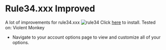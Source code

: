 # Rule34.xxx Improved
A lot of improvements for rule34.xxx  ![rule34](https://rule34.xxx/favicon.ico)
Click [here](https://github.com/kekxd666/rule34xxx-improved/raw/main/rule34_improved.user.js) to install.
Tested on: Violent Monkey
* Navigate to your account options page to view and customize all of your options.
